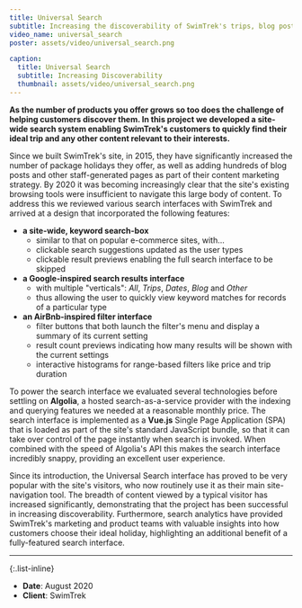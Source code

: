 ```yaml
---
title: Universal Search
subtitle: Increasing the discoverability of SwimTrek's trips, blog posts and other content.
video_name: universal_search
poster: assets/video/universal_search.png

caption:
  title: Universal Search
  subtitle: Increasing Discoverability
  thumbnail: assets/video/universal_search.png
---
```


**As the number of products you offer grows so too does the challenge of helping
customers discover them. In this project we developed a site-wide search system
enabling SwimTrek's customers to quickly find their ideal trip and any other
content relevant to their interests.**

Since we built SwimTrek's site, in 2015, they have significantly increased the
number of package holidays they offer, as well as adding hundreds of blog posts
and other staff-generated pages as part of their content marketing strategy. By
2020 it was becoming increasingly clear that the site's existing browsing tools
were insufficient to navigate this large body of content. To address this we
reviewed various search interfaces with SwimTrek and arrived at a design that
incorporated the following features:

- **a site-wide, keyword search-box**
  - similar to that on popular e-commerce sites, with...
  - clickable search suggestions updated as the user types
  - clickable result previews enabling the full search interface to be skipped 
- **a Google-inspired search results interface**
  - with multiple "verticals": _All_, _Trips_, _Dates_, _Blog_ and _Other_
  - thus allowing the user to quickly view keyword matches for records of a
    particular type
- **an AirBnb-inspired filter interface**
  - filter buttons that both launch the filter's menu and display a summary of
    its current setting 
  - result count previews indicating how many results will be shown with the
    current settings
  - interactive histograms for range-based filters like price and trip duration

To power the search interface we evaluated several technologies before settling
on **Algolia**, a hosted search-as-a-service provider with the indexing and
querying features we needed at a reasonable monthly price. The search interface
is implemented as a **Vue.js** Single Page Application (SPA) that is loaded as
part of the site's standard JavaScript bundle, so that it can take over control
of the page instantly when search is invoked. When combined with the speed of
Algolia's API this makes the search interface incredibly snappy, providing an
excellent user experience.

Since its introduction, the Universal Search interface has proved to be very
popular with the site's visitors, who now routinely use it as their main
site-navigation tool. The breadth of content viewed by a typical visitor has
increased significantly, demonstrating that the project has been successful in
increasing discoverability. Furthermore, search analytics have provided
SwimTrek's marketing and product teams with valuable insights into how customers
choose their ideal holiday, highlighting an additional benefit of a
fully-featured search interface.

---

{:.list-inline}
- **Date**: August 2020
- **Client**: SwimTrek

